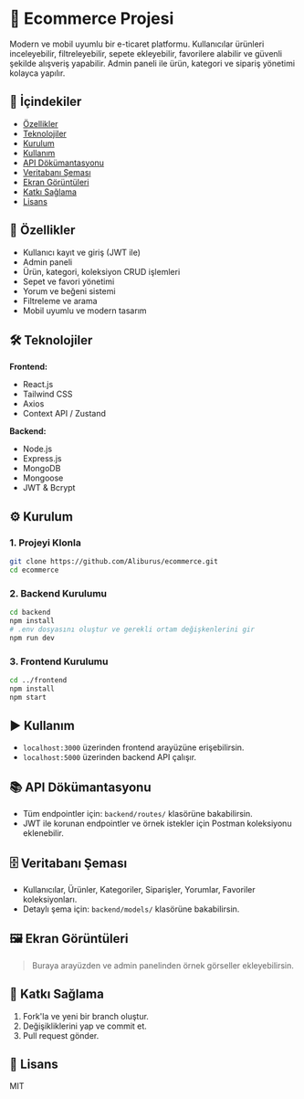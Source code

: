# 🛒 Ecommerce Projesi

Modern ve mobil uyumlu bir e-ticaret platformu. Kullanıcılar ürünleri inceleyebilir, filtreleyebilir, sepete ekleyebilir, favorilere alabilir ve güvenli şekilde alışveriş yapabilir. Admin paneli ile ürün, kategori ve sipariş yönetimi kolayca yapılır.

## 📑 İçindekiler

- [Özellikler](#özellikler)
- [Teknolojiler](#teknolojiler)
- [Kurulum](#kurulum)
- [Kullanım](#kullanım)
- [API Dökümantasyonu](#api-dökümantasyonu)
- [Veritabanı Şeması](#veritabanı-şeması)
- [Ekran Görüntüleri](#ekran-görüntüleri)
- [Katkı Sağlama](#katkı-sağlama)
- [Lisans](#lisans)

## 🚀 Özellikler

- Kullanıcı kayıt ve giriş (JWT ile)
- Admin paneli
- Ürün, kategori, koleksiyon CRUD işlemleri
- Sepet ve favori yönetimi
- Yorum ve beğeni sistemi
- Filtreleme ve arama
- Mobil uyumlu ve modern tasarım

## 🛠 Teknolojiler

**Frontend:**

- React.js
- Tailwind CSS
- Axios
- Context API / Zustand

**Backend:**

- Node.js
- Express.js
- MongoDB
- Mongoose
- JWT & Bcrypt

## ⚙️ Kurulum

### 1. Projeyi Klonla

```bash
git clone https://github.com/Aliburus/ecommerce.git
cd ecommerce
```

### 2. Backend Kurulumu

```bash
cd backend
npm install
# .env dosyasını oluştur ve gerekli ortam değişkenlerini gir
npm run dev
```

### 3. Frontend Kurulumu

```bash
cd ../frontend
npm install
npm start
```

## ▶️ Kullanım

- `localhost:3000` üzerinden frontend arayüzüne erişebilirsin.
- `localhost:5000` üzerinden backend API çalışır.

## 📚 API Dökümantasyonu

- Tüm endpointler için: `backend/routes/` klasörüne bakabilirsin.
- JWT ile korunan endpointler ve örnek istekler için Postman koleksiyonu eklenebilir.

## 🗄️ Veritabanı Şeması

- Kullanıcılar, Ürünler, Kategoriler, Siparişler, Yorumlar, Favoriler koleksiyonları.
- Detaylı şema için: `backend/models/` klasörüne bakabilirsin.

## 🖼️ Ekran Görüntüleri

> Buraya arayüzden ve admin panelinden örnek görseller ekleyebilirsin.

## 🤝 Katkı Sağlama

1. Fork'la ve yeni bir branch oluştur.
2. Değişikliklerini yap ve commit et.
3. Pull request gönder.

## 📄 Lisans

MIT
